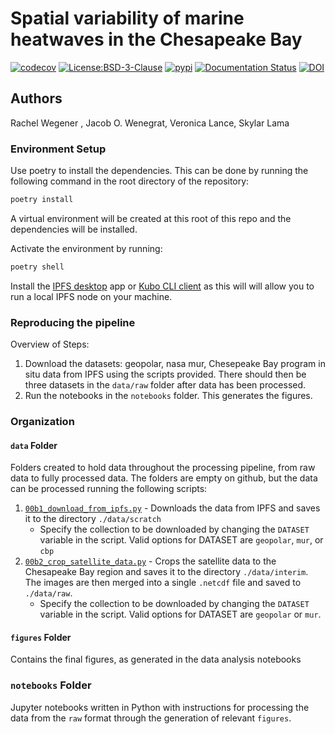 # Spatial variability of marine heatwaves in the Chesapeake Bay

<!-- [![Build Status](https://github.com/rwegener2/chesapeake_mhw/workflows/Tests/badge.svg)](https://github.com/rwegener2/chesapeake_mhw/actions) -->
[![codecov](https://codecov.io/gh/rwegener2/chesapeake_mhw/branch/main/graph/badge.svg)](https://codecov.io/gh/rwegener2/chesapeake_mhw)
[![License:BSD-3-Clause](https://img.shields.io/badge/License-BSD%203--Clause-lightgray.svg?style=flt-square)](https://opensource.org/licenses/BSD-3-Clause)
[![pypi](https://img.shields.io/pypi/v/chesapeake_mhw.svg)](https://pypi.org/project/chesapeake_mhw)
[![Documentation Status](https://readthedocs.org/projects/chesapeake_mhw/badge/?version=latest)](https://chesapeake_mhw.readthedocs.io/en/latest/?badge=latest)
[![DOI](https://zenodo.org/badge/DOI/10.31223/X5299J.svg)](https://doi.org/10.31223/X5299J)
<!-- [![conda-forge](https://img.shields.io/conda/dn/conda-forge/chesapeake_mhw?label=conda-forge)](https://anaconda.org/conda-forge/chesapeake_mhw) -->

## Authors

Rachel Wegener , Jacob O. Wenegrat, Veronica Lance, Skylar Lama

### Environment Setup

Use poetry to install the dependencies. This can be done by running the following command in the root directory of the repository:

```bash
poetry install
```

A virtual environment will be created at this root of this repo and the dependencies will be installed.

Activate the environment by running:

```bash
poetry shell
```

Install the [IPFS desktop](https://docs.ipfs.tech/how-to/desktop-app/) app or [Kubo CLI client](https://docs.ipfs.tech/install/command-line/) as this will will allow you to run a local IPFS node on your machine.

### Reproducing the pipeline

Overview of Steps:

1. Download the datasets: geopolar, nasa mur, Chesepeake Bay program in situ data from IPFS using the scripts provided. There should then be three datasets in the `data/raw` folder after data has been processed.
2. Run the notebooks in the `notebooks` folder. This generates the figures.

### Organization

#### `data` Folder

Folders created to hold data throughout the processing pipeline, from raw data to fully processed data. The folders are empty on github, but the data can be processed running the following scripts:

1. [`00b1_download_from_ipfs.py`](./notebooks/00_download_and_crop/00b1_download_from_ipfs.py) - Downloads the data from IPFS and saves it to the directory `./data/scratch`
   - Specify the collection to be downloaded by changing the `DATASET` variable in the script.  Valid options for DATASET are `geopolar`, `mur`, or `cbp`
2. [`00b2_crop_satellite_data.py`](./notebooks/00_download_and_crop/00b2_crop_satellite_data.py) - Crops the satellite data to the Chesapeake Bay region and saves it to the directory `./data/interim`. The images are then merged into a single `.netcdf` file and saved to `./data/raw`.
   - Specify the collection to be downloaded by changing the `DATASET` variable in the script.  Valid options for DATASET are `geopolar` or `mur`.

#### `figures` Folder

Contains the final figures, as generated in the data analysis notebooks

### `notebooks` Folder

Jupyter notebooks written in Python with instructions for processing the data from the `raw` format through the generation of relevant `figures`.
